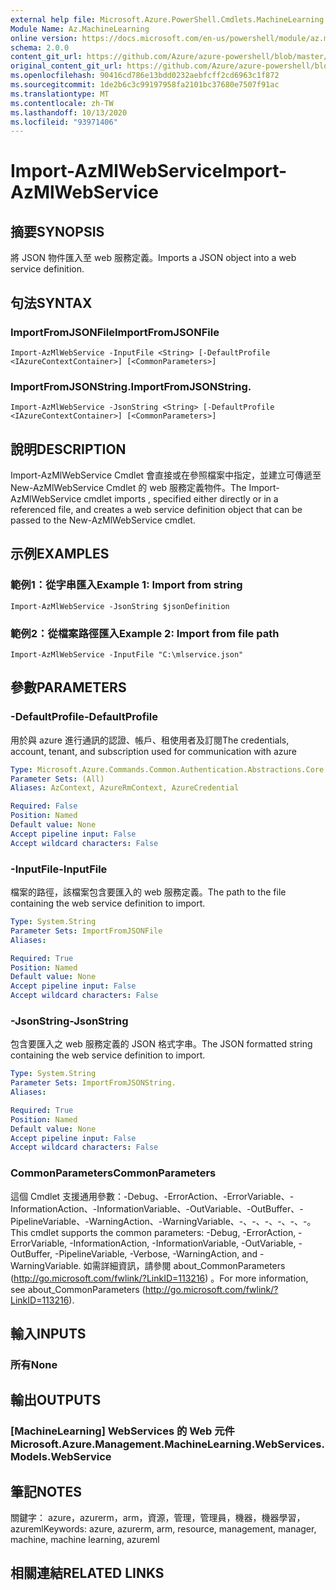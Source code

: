 ```yaml
---
external help file: Microsoft.Azure.PowerShell.Cmdlets.MachineLearning.dll-Help.xml
Module Name: Az.MachineLearning
online version: https://docs.microsoft.com/en-us/powershell/module/az.machinelearning/import-azmlwebservice
schema: 2.0.0
content_git_url: https://github.com/Azure/azure-powershell/blob/master/src/MachineLearning/MachineLearning/help/Import-AzMlWebService.md
original_content_git_url: https://github.com/Azure/azure-powershell/blob/master/src/MachineLearning/MachineLearning/help/Import-AzMlWebService.md
ms.openlocfilehash: 90416cd786e13bdd0232aebfcff2cd6963c1f872
ms.sourcegitcommit: 1de2b6c3c99197958fa2101bc37680e7507f91ac
ms.translationtype: MT
ms.contentlocale: zh-TW
ms.lasthandoff: 10/13/2020
ms.locfileid: "93971406"
---
```

# <span data-ttu-id="751ed-101">Import-AzMlWebService</span><span class="sxs-lookup"><span data-stu-id="751ed-101">Import-AzMlWebService</span></span>

## <span data-ttu-id="751ed-102">摘要</span><span class="sxs-lookup"><span data-stu-id="751ed-102">SYNOPSIS</span></span>
<span data-ttu-id="751ed-103">將 JSON 物件匯入至 web 服務定義。</span><span class="sxs-lookup"><span data-stu-id="751ed-103">Imports a JSON object into a web service definition.</span></span>

## <span data-ttu-id="751ed-104">句法</span><span class="sxs-lookup"><span data-stu-id="751ed-104">SYNTAX</span></span>

### <span data-ttu-id="751ed-105">ImportFromJSONFile</span><span class="sxs-lookup"><span data-stu-id="751ed-105">ImportFromJSONFile</span></span>
```
Import-AzMlWebService -InputFile <String> [-DefaultProfile <IAzureContextContainer>] [<CommonParameters>]
```

### <span data-ttu-id="751ed-106">ImportFromJSONString.</span><span class="sxs-lookup"><span data-stu-id="751ed-106">ImportFromJSONString.</span></span>
```
Import-AzMlWebService -JsonString <String> [-DefaultProfile <IAzureContextContainer>] [<CommonParameters>]
```

## <span data-ttu-id="751ed-107">說明</span><span class="sxs-lookup"><span data-stu-id="751ed-107">DESCRIPTION</span></span>
<span data-ttu-id="751ed-108">Import-AzMlWebService Cmdlet 會直接或在參照檔案中指定，並建立可傳遞至 New-AzMlWebService Cmdlet 的 web 服務定義物件。</span><span class="sxs-lookup"><span data-stu-id="751ed-108">The Import-AzMlWebService cmdlet imports , specified either directly or in a referenced file, and creates a web service definition object that can be passed to the New-AzMlWebService cmdlet.</span></span>

## <span data-ttu-id="751ed-109">示例</span><span class="sxs-lookup"><span data-stu-id="751ed-109">EXAMPLES</span></span>

### <span data-ttu-id="751ed-110">範例1：從字串匯入</span><span class="sxs-lookup"><span data-stu-id="751ed-110">Example 1: Import from string</span></span>
```
Import-AzMlWebService -JsonString $jsonDefinition
```

### <span data-ttu-id="751ed-111">範例2：從檔案路徑匯入</span><span class="sxs-lookup"><span data-stu-id="751ed-111">Example 2: Import from file path</span></span>
```
Import-AzMlWebService -InputFile "C:\mlservice.json"
```

## <span data-ttu-id="751ed-112">參數</span><span class="sxs-lookup"><span data-stu-id="751ed-112">PARAMETERS</span></span>

### <span data-ttu-id="751ed-113">-DefaultProfile</span><span class="sxs-lookup"><span data-stu-id="751ed-113">-DefaultProfile</span></span>
<span data-ttu-id="751ed-114">用於與 azure 進行通訊的認證、帳戶、租使用者及訂閱</span><span class="sxs-lookup"><span data-stu-id="751ed-114">The credentials, account, tenant, and subscription used for communication with azure</span></span>

```yaml
Type: Microsoft.Azure.Commands.Common.Authentication.Abstractions.Core.IAzureContextContainer
Parameter Sets: (All)
Aliases: AzContext, AzureRmContext, AzureCredential

Required: False
Position: Named
Default value: None
Accept pipeline input: False
Accept wildcard characters: False
```

### <span data-ttu-id="751ed-115">-InputFile</span><span class="sxs-lookup"><span data-stu-id="751ed-115">-InputFile</span></span>
<span data-ttu-id="751ed-116">檔案的路徑，該檔案包含要匯入的 web 服務定義。</span><span class="sxs-lookup"><span data-stu-id="751ed-116">The path to the file containing the web service definition to import.</span></span>

```yaml
Type: System.String
Parameter Sets: ImportFromJSONFile
Aliases:

Required: True
Position: Named
Default value: None
Accept pipeline input: False
Accept wildcard characters: False
```

### <span data-ttu-id="751ed-117">-JsonString</span><span class="sxs-lookup"><span data-stu-id="751ed-117">-JsonString</span></span>
<span data-ttu-id="751ed-118">包含要匯入之 web 服務定義的 JSON 格式字串。</span><span class="sxs-lookup"><span data-stu-id="751ed-118">The JSON formatted string containing the web service definition to import.</span></span>

```yaml
Type: System.String
Parameter Sets: ImportFromJSONString.
Aliases:

Required: True
Position: Named
Default value: None
Accept pipeline input: False
Accept wildcard characters: False
```

### <span data-ttu-id="751ed-119">CommonParameters</span><span class="sxs-lookup"><span data-stu-id="751ed-119">CommonParameters</span></span>
<span data-ttu-id="751ed-120">這個 Cmdlet 支援通用參數：-Debug、-ErrorAction、-ErrorVariable、-InformationAction、-InformationVariable、-OutVariable、-OutBuffer、-PipelineVariable、-WarningAction、-WarningVariable、-、-、-、-、-、-。</span><span class="sxs-lookup"><span data-stu-id="751ed-120">This cmdlet supports the common parameters: -Debug, -ErrorAction, -ErrorVariable, -InformationAction, -InformationVariable, -OutVariable, -OutBuffer, -PipelineVariable, -Verbose, -WarningAction, and -WarningVariable.</span></span> <span data-ttu-id="751ed-121">如需詳細資訊，請參閱 about_CommonParameters (http://go.microsoft.com/fwlink/?LinkID=113216) 。</span><span class="sxs-lookup"><span data-stu-id="751ed-121">For more information, see about_CommonParameters (http://go.microsoft.com/fwlink/?LinkID=113216).</span></span>

## <span data-ttu-id="751ed-122">輸入</span><span class="sxs-lookup"><span data-stu-id="751ed-122">INPUTS</span></span>

### <span data-ttu-id="751ed-123">所有</span><span class="sxs-lookup"><span data-stu-id="751ed-123">None</span></span>

## <span data-ttu-id="751ed-124">輸出</span><span class="sxs-lookup"><span data-stu-id="751ed-124">OUTPUTS</span></span>

### <span data-ttu-id="751ed-125">[MachineLearning] WebServices 的 Web 元件</span><span class="sxs-lookup"><span data-stu-id="751ed-125">Microsoft.Azure.Management.MachineLearning.WebServices.Models.WebService</span></span>

## <span data-ttu-id="751ed-126">筆記</span><span class="sxs-lookup"><span data-stu-id="751ed-126">NOTES</span></span>
<span data-ttu-id="751ed-127">關鍵字： azure，azurerm，arm，資源，管理，管理員，機器，機器學習，azureml</span><span class="sxs-lookup"><span data-stu-id="751ed-127">Keywords: azure, azurerm, arm, resource, management, manager, machine, machine learning, azureml</span></span>

## <span data-ttu-id="751ed-128">相關連結</span><span class="sxs-lookup"><span data-stu-id="751ed-128">RELATED LINKS</span></span>
